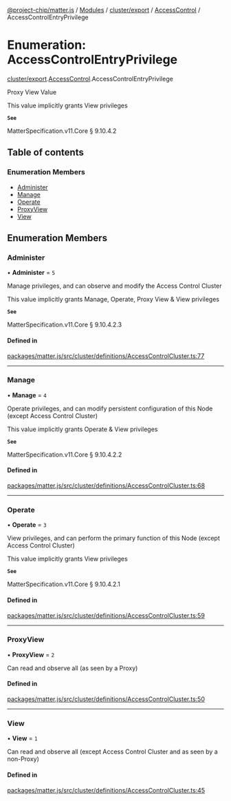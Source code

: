 [@project-chip/matter.js](../README.md) / [Modules](../modules.md) / [cluster/export](../modules/cluster_export.md) / [AccessControl](../modules/cluster_export.AccessControl.md) / AccessControlEntryPrivilege

# Enumeration: AccessControlEntryPrivilege

[cluster/export](../modules/cluster_export.md).[AccessControl](../modules/cluster_export.AccessControl.md).AccessControlEntryPrivilege

Proxy View Value

This value implicitly grants View privileges

**`See`**

MatterSpecification.v11.Core § 9.10.4.2

## Table of contents

### Enumeration Members

- [Administer](cluster_export.AccessControl.AccessControlEntryPrivilege.md#administer)
- [Manage](cluster_export.AccessControl.AccessControlEntryPrivilege.md#manage)
- [Operate](cluster_export.AccessControl.AccessControlEntryPrivilege.md#operate)
- [ProxyView](cluster_export.AccessControl.AccessControlEntryPrivilege.md#proxyview)
- [View](cluster_export.AccessControl.AccessControlEntryPrivilege.md#view)

## Enumeration Members

### Administer

• **Administer** = ``5``

Manage privileges, and can observe and modify the Access Control Cluster

This value implicitly grants Manage, Operate, Proxy View & View privileges

**`See`**

MatterSpecification.v11.Core § 9.10.4.2.3

#### Defined in

[packages/matter.js/src/cluster/definitions/AccessControlCluster.ts:77](https://github.com/project-chip/matter.js/blob/2d9f2165d2672864fda3496a6d0d5f93597f82c6/packages/matter.js/src/cluster/definitions/AccessControlCluster.ts#L77)

___

### Manage

• **Manage** = ``4``

Operate privileges, and can modify persistent configuration of this Node (except Access Control Cluster)

This value implicitly grants Operate & View privileges

**`See`**

MatterSpecification.v11.Core § 9.10.4.2.2

#### Defined in

[packages/matter.js/src/cluster/definitions/AccessControlCluster.ts:68](https://github.com/project-chip/matter.js/blob/2d9f2165d2672864fda3496a6d0d5f93597f82c6/packages/matter.js/src/cluster/definitions/AccessControlCluster.ts#L68)

___

### Operate

• **Operate** = ``3``

View privileges, and can perform the primary function of this Node (except Access Control Cluster)

This value implicitly grants View privileges

**`See`**

MatterSpecification.v11.Core § 9.10.4.2.1

#### Defined in

[packages/matter.js/src/cluster/definitions/AccessControlCluster.ts:59](https://github.com/project-chip/matter.js/blob/2d9f2165d2672864fda3496a6d0d5f93597f82c6/packages/matter.js/src/cluster/definitions/AccessControlCluster.ts#L59)

___

### ProxyView

• **ProxyView** = ``2``

Can read and observe all (as seen by a Proxy)

#### Defined in

[packages/matter.js/src/cluster/definitions/AccessControlCluster.ts:50](https://github.com/project-chip/matter.js/blob/2d9f2165d2672864fda3496a6d0d5f93597f82c6/packages/matter.js/src/cluster/definitions/AccessControlCluster.ts#L50)

___

### View

• **View** = ``1``

Can read and observe all (except Access Control Cluster and as seen by a non-Proxy)

#### Defined in

[packages/matter.js/src/cluster/definitions/AccessControlCluster.ts:45](https://github.com/project-chip/matter.js/blob/2d9f2165d2672864fda3496a6d0d5f93597f82c6/packages/matter.js/src/cluster/definitions/AccessControlCluster.ts#L45)
